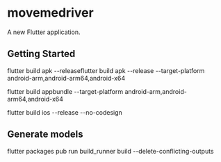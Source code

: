 # movemedriver

A new Flutter application.

## Getting Started

flutter build apk --releaseflutter build apk --release --target-platform android-arm,android-arm64,android-x64

flutter build appbundle --target-platform android-arm,android-arm64,android-x64

flutter build ios --release --no-codesign

## Generate models
flutter packages pub run build_runner build --delete-conflicting-outputs